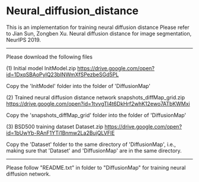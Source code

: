 # Neural_diffusion_distance
This is an implementation for training neural diffusion distance
Please refer to 
     Jian Sun, Zongben Xu. Neural diffusion distance for image segmentation, NeurIPS 2019.

----
Please download the following files

(1) Initial model
InitModel.zip
https://drive.google.com/open?id=1DxqSBAoPylQ23bINWmXfSPezbeSGd5PL

Copy the 'InitModel' folder into the folder of 'DiffusionMap'

(2) Trained neural diffusion distance network
snapshots_diffMap_grid.zip
https://drive.google.com/open?id=1tvvgTl4t6DkHrf2whK12ewo7ATbKWMxi

Copy the 'snapshots_diffMap_grid' folder into the folder of 'DiffusionMap'

(3) BSD500 training dataset
Dataset.zip
https://drive.google.com/open?id=1bUwYb-RAnF1YTi1Bnmw2La2BujQLVFlE

Copy the 'Dataset' folder to the same directory of 'DiffusionMap', i.e., making sure that 'Dataset' and 'DiffusionMap' are in the same directory. 

----
Please follow "README.txt" in folder to "DiffusionMap" for training neural diffusion network.
